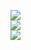 ![](https://github-readme-stats.vercel.app/api?username=dhruvb26&theme=dark&hide_border=false&include_all_commits=true&count_private=true)<br/>
![](https://github-readme-streak-stats.herokuapp.com/?user=dhruvb26&theme=default&hide_border=false)<br/>
![](https://github-readme-stats.vercel.app/api/top-langs/?username=dhruvb26&theme=dark&hide_border=false&include_all_commits=true&count_private=true&layout=compact)

